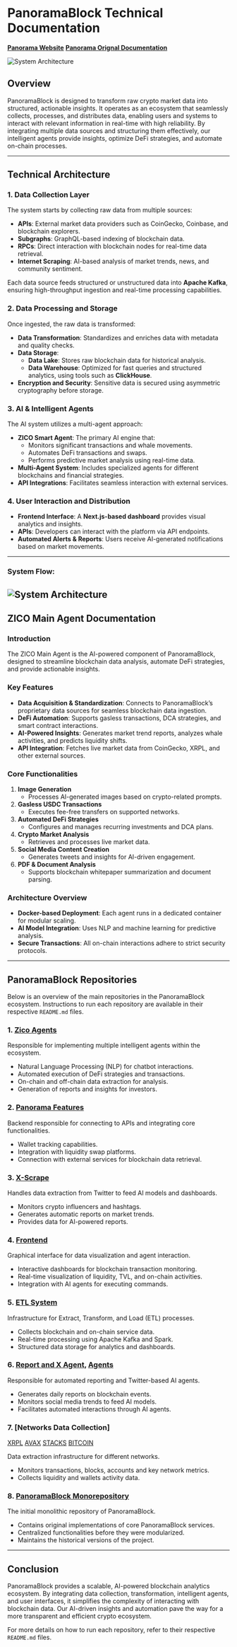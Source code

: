 # PanoramaBlock Technical Documentation

**[Panorama Website](https://panoramablock.com/)**
**[Panorama Orignal Documentation](https://docs.panoramablock.com/)**

![System Architecture](assets/panorama-architecture.png)

## Overview
PanoramaBlock is designed to transform raw crypto market data into structured, actionable insights. It operates as an ecosystem that seamlessly collects, processes, and distributes data, enabling users and systems to interact with relevant information in real-time with high reliability. By integrating multiple data sources and structuring them effectively, our intelligent agents provide insights, optimize DeFi strategies, and automate on-chain processes.

---

## **Technical Architecture**
### **1. Data Collection Layer**
The system starts by collecting raw data from multiple sources:
- **APIs**: External market data providers such as CoinGecko, Coinbase, and blockchain explorers.
- **Subgraphs**: GraphQL-based indexing of blockchain data.
- **RPCs**: Direct interaction with blockchain nodes for real-time data retrieval.
- **Internet Scraping**: AI-based analysis of market trends, news, and community sentiment.

Each data source feeds structured or unstructured data into **Apache Kafka**, ensuring high-throughput ingestion and real-time processing capabilities.

### **2. Data Processing and Storage**
Once ingested, the raw data is transformed:
- **Data Transformation**: Standardizes and enriches data with metadata and quality checks.
- **Data Storage**:
  - **Data Lake**: Stores raw blockchain data for historical analysis.
  - **Data Warehouse**: Optimized for fast queries and structured analytics, using tools such as **ClickHouse**.
- **Encryption and Security**: Sensitive data is secured using asymmetric cryptography before storage.

### **3. AI & Intelligent Agents**
The AI system utilizes a multi-agent approach:
- **ZICO Smart Agent**: The primary AI engine that:
  - Monitors significant transactions and whale movements.
  - Automates DeFi transactions and swaps.
  - Performs predictive market analysis using real-time data.
- **Multi-Agent System**: Includes specialized agents for different blockchains and financial strategies.
- **API Integrations**: Facilitates seamless interaction with external services.

### **4. User Interaction and Distribution**
- **Frontend Interface**: A **Next.js-based dashboard** provides visual analytics and insights.
- **APIs**: Developers can interact with the platform via API endpoints.
- **Automated Alerts & Reports**: Users receive AI-generated notifications based on market movements.

---
### System Flow:

![System Architecture](assets/diagram.png)
---

## **ZICO Main Agent Documentation**

### **Introduction**
The ZICO Main Agent is the AI-powered component of PanoramaBlock, designed to streamline blockchain data analysis, automate DeFi strategies, and provide actionable insights.

### **Key Features**
- **Data Acquisition & Standardization**: Connects to PanoramaBlock’s proprietary data sources for seamless blockchain data ingestion.
- **DeFi Automation**: Supports gasless transactions, DCA strategies, and smart contract interactions.
- **AI-Powered Insights**: Generates market trend reports, analyzes whale activities, and predicts liquidity shifts.
- **API Integration**: Fetches live market data from CoinGecko, XRPL, and other external sources.

### **Core Functionalities**
1. **Image Generation**
   - Processes AI-generated images based on crypto-related prompts.
2. **Gasless USDC Transactions**
   - Executes fee-free transfers on supported networks.
3. **Automated DeFi Strategies**
   - Configures and manages recurring investments and DCA plans.
4. **Crypto Market Analysis**
   - Retrieves and processes live market data.
5. **Social Media Content Creation**
   - Generates tweets and insights for AI-driven engagement.
6. **PDF & Document Analysis**
   - Supports blockchain whitepaper summarization and document parsing.

### **Architecture Overview**
- **Docker-based Deployment**: Each agent runs in a dedicated container for modular scaling.
- **AI Model Integration**: Uses NLP and machine learning for predictive analysis.
- **Secure Transactions**: All on-chain interactions adhere to strict security protocols.
---

## PanoramaBlock Repositories
Below is an overview of the main repositories in the PanoramaBlock ecosystem. Instructions to run each repository are available in their respective `README.md` files.

### 1. **[Zico Agents](https://github.com/Panorama-Block/zico_agents)**
Responsible for implementing multiple intelligent agents within the ecosystem.
- Natural Language Processing (NLP) for chatbot interactions.
- Automated execution of DeFi strategies and transactions.
- On-chain and off-chain data extraction for analysis.
- Generation of reports and insights for investors.

### 2. **[Panorama Features](https://github.com/Panorama-Block/panorama-block-backend)**
Backend responsible for connecting to APIs and integrating core functionalities.
- Wallet tracking capabilities.
- Integration with liquidity swap platforms.
- Connection with external services for blockchain data retrieval.

### 3. **[X-Scrape](https://github.com/Panorama-Block/x-scrape)**
Handles data extraction from Twitter to feed AI models and dashboards.
- Monitors crypto influencers and hashtags.
- Generates automatic reports on market trends.
- Provides data for AI-powered reports.

### 4. **[Frontend](https://github.com/Panorama-Block/dashboard)**
Graphical interface for data visualization and agent interaction.
- Interactive dashboards for blockchain transaction monitoring.
- Real-time visualization of liquidity, TVL, and on-chain activities.
- Integration with AI agents for executing commands.

### 5. **[ETL System](https://github.com/Panorama-Block/etl)**
Infrastructure for Extract, Transform, and Load (ETL) processes.
- Collects blockchain and on-chain service data.
- Real-time processing using Apache Kafka and Spark.
- Structured data storage for analytics and dashboards.

### 6. **[Report and X Agent](https://github.com/Panorama-Block/x-api), [Agents](https://github.com/Panorama-Block/agents)**
Responsible for automated reporting and Twitter-based AI agents.
- Generates daily reports on blockchain events.
- Monitors social media trends to feed AI models.
- Facilitates automated interactions through AI agents.

### 7. **[Networks Data Collection]**
[XRPL](https://github.com/Panorama-Block/xrpl-data-extraction)
[AVAX](https://github.com/Panorama-Block/avax-data-extraction)
[STACKS](https://github.com/Panorama-Block/stacks-data-extraction)
[BITCOIN](https://github.com/Panorama-Block/bitcoin-data-extraction)

Data extraction infrastructure for different networks.
- Monitors transactions, blocks, accounts and key network metrics.
- Collects liquidity and wallets activity data.

### 8. **[PanoramaBlock Monorepository](https://github.com/Panorama-Block/panorama-block)**
The initial monolithic repository of PanoramaBlock.
- Contains original implementations of core PanoramaBlock services.
- Centralized functionalities before they were modularized.
- Maintains the historical versions of the project.

---

## **Conclusion**
PanoramaBlock provides a scalable, AI-powered blockchain analytics ecosystem. By integrating data collection, transformation, intelligent agents, and user interfaces, it simplifies the complexity of interacting with blockchain data. Our AI-driven insights and automation pave the way for a more transparent and efficient crypto ecosystem.

For more details on how to run each repository, refer to their respective `README.md` files.


